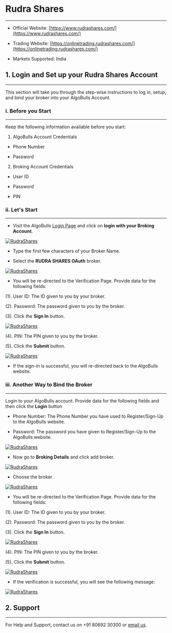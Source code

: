 # Rudra Shares
---
* Official Website: [https://www.rudrashares.com/](https://www.rudrashares.com/)

* Trading Website: [https://onlinetrading.rudrashares.com/](https://onlinetrading.rudrashares.com/)

* Markets Supported: India

## 1. Login and Set up your Rudra Shares Account 
---
This section will take you through the step-wise instructions to log in, setup, and bind your broker into your AlgoBulls Account.

### i. Before you Start
---
Keep the following information available before you start:

1) AlgoBulls Account Credentials

* Phone Number

* Password

2) Broking Account Credentials

* User ID
      
* Password
      
* PIN

### ii. Let's Start
---
* Visit the AlgoBulls [Login Page](https://app.algobulls.com/user/login) and click on **login with your Broking Account**.

[ ![RudraShares](imgs/algo_home.png "Click to Enlarge or Ctrl+Click to open in a new Tab") ](imgs/algo_home.png)

* Type the first few characters of your Broker Name.

* Select the **RUDRA SHARES OAuth** broker.

[ ![RudraShares](imgs/rudrashares/rudra_login.png "Click to Enlarge or Ctrl+Click to open in a new Tab") ](imgs/rudrashares/rudra_login.png)

* You will be re-directed to the Verification Page. Provide data for the following fields:

(1). User ID: The ID given to you by your broker.

(2). Password: The password given to you by the broker.

(3). Click the **Sign In** button.

[ ![RudraShares](imgs/rudrashares/rudra_2.png "Click to Enlarge or Ctrl+Click to open in a new Tab") ](imgs/rudrashares/rudra_2.png)

(4). PIN: The PIN given to you by the broker.

(5). Click the **Submit** button.

[ ![RudraShares](imgs/rudrashares/rudra_3.png "Click to Enlarge or Ctrl+Click to open in a new Tab") ](imgs/rudrashares/rudra_3.png)

* If the sign-in is successful, you will re-directed back to the AlgoBulls website.

### iii. Another Way to Bind the Broker
---

Login to your AlgoBulls account. Provide data for the following fields and then click the **Login** button

* Phone Number: The Phone Number you have used to Register/Sign-Up to the AlgoBulls website.

* Password: The password you have given to Register/Sign-Up to the AlgoBulls website.

[ ![RudraShares](imgs/sign-in-2.png "Click to Enlarge or Ctrl+Click to open in a new Tab") ](imgs/sign-in-2.png)

* Now go to **Broking Details** and click add broker.

[ ![RudraShares](imgs/brokingdetails.png "Click to Enlarge or Ctrl+Click to open in a new Tab") ](imgs/brokingdetails.png)

* Choose the broker .

[ ![RudraShares](imgs/rudrashares/rudrashares.png "Click to Enlarge or Ctrl+Click to open in a new Tab") ](imgs/rudrashares/rudrashares.png)

* You will be re-directed to the Verification Page. Provide data for the following fields:

(1). User ID: The ID given to you by your broker.

(2). Password: The password given to you by the broker.

(3). Click the **Sign In** button.

[ ![RudraShares](imgs/rudrashares/rudra_2.png "Click to Enlarge or Ctrl+Click to open in a new Tab") ](imgs/rudrashares/rudra_2.png)

(4). PIN: The PIN given to you by the broker.

(5). Click the **Submit** button.

[ ![RudraShares](imgs/rudrashares/rudra_3.png "Click to Enlarge or Ctrl+Click to open in a new Tab") ](imgs/rudrashares/rudra_3.png)

* If the verification is successful, you will see the following message:

[ ![RudraShares](imgs/success_login.png "Click to Enlarge or Ctrl+Click to open in a new Tab") ](imgs/success_login.png)

## 2. Support
---
For Help and Support, contact us on +91 80692 30300 or [email us](mailto:support@algobulls.com).
